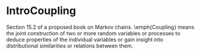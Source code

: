 # IntroCoupling
Section 15.2 of a proposed book on Markov chains.  \emph{Coupling} means the joint construction of two or more random variables or processes to deduce properties of the individual variables or gain insight into distributional similarities or relations between them.
